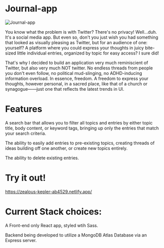 # Journal-app

![Journal-app](https://user-images.githubusercontent.com/40988748/139893834-aff39207-d0f7-4a45-aee9-9142cf880bb1.gif)

You know what the problem is with Twitter? There's no privacy! Well...duh. It's a social media app. But even so, don't you just wish you had something that looked as visually pleasing as Twitter, but for an audience of one: yourself? A platform where you could express your thoughts in juicy bite-sized little individual entries, organized by topic for easy access? I sure did! 

That's why I decided to build an application very much reminiscient of Twitter, but also very much NOT twitter. No endless threads from people you don't even follow, no political mud-slinging, no ADHD-inducing information overload. In essence, freedom. A freedom to express your thoughts, however personal, in a sacred place, like that of a church or synagogue——just one that reflects the latest trends in UI.

# Features

A search bar that allows you to filter all topics and entries by either topic title, body content, or keyword tags, bringing up only the entries that match your search criteria. 

The ability to easily add entries to pre-existing topics, creating threads of ideas building off one another, or create new topics entirely.

The ability to delete existing entries. 

# Try it out! 

https://zealous-kepler-ab4529.netlify.app/

# Current Stack choices:

A Front-end only React app, styled wtih Sass.

Backend being developed to utilize a MongoDB Atlas Database via an Express server.
